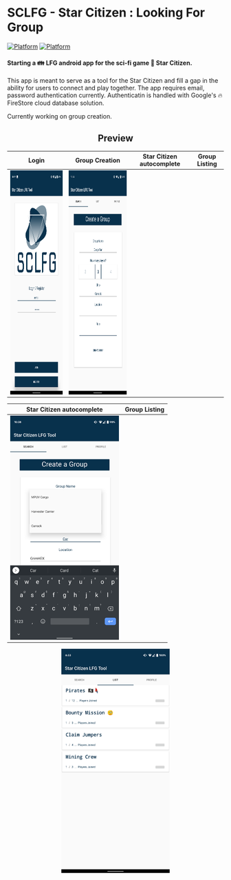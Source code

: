 # SCLFG - Star Citizen : Looking For Group
[![Platform](https://img.shields.io/badge/Platform-Android-brightgreen.svg)](#)      [![Platform](https://img.shields.io/badge/Language-Kotlin-yellowgreen.svg)](#)

#### Starting a :family: LFG android app for the sci-fi game :star2: Star Citizen.
This app is meant to serve as a tool for the Star Citizen and fill a gap in the ability for users to connect and play together. The app requires email, password authentication currently. Authenticatin is handled with Google's :fire: FireStore cloud database solution.  

Currently working on group creation.

<center>
  
## Preview
Login                      |Group Creation             | Star Citizen autocomplete | Group Listing                      
:-------------------------:|:-------------------------:|:-------------------------:|:-------------------------:
<img src="https://github.com/Cougargriff/SCLFG/blob/master/.images/lfgLogin.png" height="520">  |  <img src="https://github.com/Cougargriff/SCLFG/blob/master/.images/lfgSearch.png" height="520">   
 
Star Citizen autocomplete  | Group Listing                      
:-------------------------:|:-------------------------:
<img src="https://github.com/Cougargriff/SCLFG/blob/master/.images/lfgAutoComplete.png" height="520"> |
 <img src="https://github.com/Cougargriff/SCLFG/blob/master/.images/lfgList.png" height="520"> 

</center>
